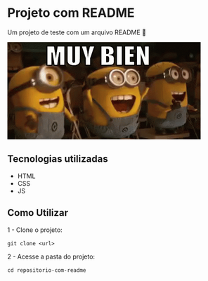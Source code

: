 
# Projeto com README
Um projeto de teste com um arquivo README 🚀

[<img src= "./minions-animo.gif" alt="gif para teste">](http://google.com)

## Tecnologias utilizadas
- HTML
- CSS
- JS

## Como Utilizar

1 - Clone o projeto:
``` 
git clone <url>
```
2 - Acesse a pasta do projeto:
``` 
cd repositorio-com-readme
```
